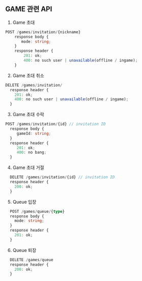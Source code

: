 ## GAME 관련 API

1. Game 초대
```ts
POST /games/invitation/{nickname}
    response body {
       mode: string;
    }
    response header {
        201: ok;
        400: no such user | unavailable(offline / ingame);
    }
```

2. Game 초대 취소
```ts
DELETE /games/invitation/
  response header {
    201: ok;
    400: no such user | unavailable(offline / ingame);
  }
```

3. Game 초대 수락
```ts
POST /games/invitation/{id} // invitation ID
  response body {
     gameId: string;
  }
  response header {
     201: ok;
     400: no bang;
  }
```

4. Game 초대 거절
```ts
  DELETE /games/invitation/{id} // invitation ID
  response header {
    200: ok;
  }
```

5. Queue 입장
```ts
  POST /games/queue/{type}
  response body {
    mode: string;
  }
  response header {
    201: ok;
  }
```

6. Queue 퇴장
```ts
  DELETE /games/queue
  response header {
    200: ok;
  }
```
